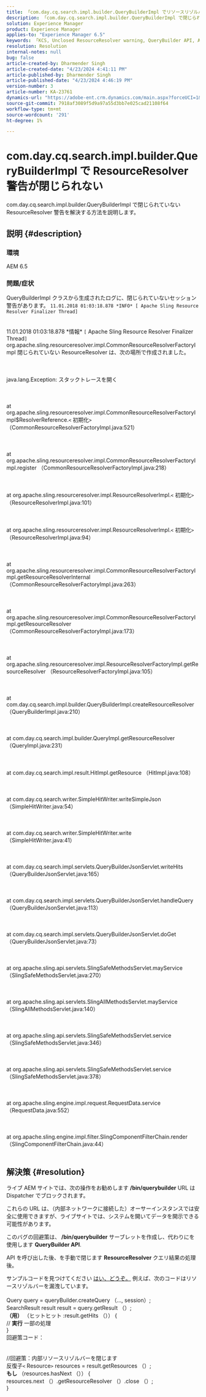 ```yaml
---
title: 「com.day.cq.search.impl.builder.QueryBuilderImpl でリソースリゾルバーが閉じられない警告」
description: 「com.day.cq.search.impl.builder.QueryBuilderImpl で閉じられていない ResourceResolver 警告を解決する方法を説明します。」
solution: Experience Manager
product: Experience Manager
applies-to: "Experience Manager 6.5"
keywords: 「KCS, Unclosed ResourceResolver warning, QueryBuilder API, AEM 6.5, Adobe Experience Manager 6.5, Troubleshooting, com.day.cq.search.impl.builder.QueryBuilderImpl」
resolution: Resolution
internal-notes: null
bug: false
article-created-by: Dharmender Singh
article-created-date: "4/23/2024 4:41:11 PM"
article-published-by: Dharmender Singh
article-published-date: "4/23/2024 4:46:19 PM"
version-number: 3
article-number: KA-23761
dynamics-url: "https://adobe-ent.crm.dynamics.com/main.aspx?forceUCI=1&pagetype=entityrecord&etn=knowledgearticle&id=a4979244-9001-ef11-a1fd-6045bd026dc7"
source-git-commit: 7918af3089f5d9a97a55d3bb7e025cad21108f64
workflow-type: tm+mt
source-wordcount: '291'
ht-degree: 1%

---
```


# com.day.cq.search.impl.builder.QueryBuilderImpl で ResourceResolver 警告が閉じられない


com.day.cq.search.impl.builder.QueryBuilderImpl で閉じられていない ResourceResolver 警告を解決する方法を説明します。

## 説明 {#description}


### 環境

AEM 6.5

### 問題/症状

QueryBuilderImpl クラスから生成されたログに、閉じられていないセッション警告があります。 `11.01.2018 01:03:18.878 *INFO* [ Apache Sling Resource Resolver Finalizer Thread]`
<br><br><br>11.01.2018 01:03:18.878 \*情報\* `[` Apache Sling Resource Resolver Finalizer Thread`]`  org.apache.sling.resourceresolver.impl.CommonResourceResolverFactoryImpl 閉じられていない ResourceResolver は、次の場所で作成されました。 <br><br><br><br>java.lang.Exception: スタックトレースを開く<br><br><br><br>at org.apache.sling.resourceresolver.impl.CommonResourceResolverFactoryImpl$ResolverReference.`<` 初期化`>` （CommonResourceResolverFactoryImpl.java:521）<br><br><br><br>at org.apache.sling.resourceresolver.impl.CommonResourceResolverFactoryImpl.register （CommonResourceResolverFactoryImpl.java:218）<br><br><br><br>at org.apache.sling.resourceresolver.impl.ResourceResolverImpl.`<` 初期化`>` （ResourceResolverImpl.java:101）<br><br><br><br>at org.apache.sling.resourceresolver.impl.ResourceResolverImpl.`<` 初期化`>` （ResourceResolverImpl.java:94）<br><br><br><br>at org.apache.sling.resourceresolver.impl.CommonResourceResolverFactoryImpl.getResourceResolverInternal （CommonResourceResolverFactoryImpl.java:263）<br><br><br><br>at org.apache.sling.resourceresolver.impl.CommonResourceResolverFactoryImpl.getResourceResolver （CommonResourceResolverFactoryImpl.java:173）<br><br><br><br>at org.apache.sling.resourceresolver.impl.ResourceResolverFactoryImpl.getResourceResolver （ResourceResolverFactoryImpl.java:105）<br><br><br><br>at com.day.cq.search.impl.builder.QueryBuilderImpl.createResourceResolver （QueryBuilderImpl.java:210）<br><br><br><br>at com.day.cq.search.impl.builder.QueryImpl.getResourceResolver （QueryImpl.java:231）<br><br><br><br>at com.day.cq.search.impl.result.HitImpl.getResource （HitImpl.java:108）<br><br><br><br>at com.day.cq.search.writer.SimpleHitWriter.writeSimpleJson （SimpleHitWriter.java:54）<br><br><br><br>at com.day.cq.search.writer.SimpleHitWriter.write （SimpleHitWriter.java:41）<br><br><br><br>at com.day.cq.search.impl.servlets.QueryBuilderJsonServlet.writeHits （QueryBuilderJsonServlet.java:165）<br><br><br><br>at com.day.cq.search.impl.servlets.QueryBuilderJsonServlet.handleQuery （QueryBuilderJsonServlet.java:113）<br><br><br><br>at com.day.cq.search.impl.servlets.QueryBuilderJsonServlet.doGet （QueryBuilderJsonServlet.java:73）<br><br><br><br>at org.apache.sling.api.servlets.SlingSafeMethodsServlet.mayService （SlingSafeMethodsServlet.java:270）<br><br><br><br>at org.apache.sling.api.servlets.SlingAllMethodsServlet.mayService （SlingAllMethodsServlet.java:140）<br><br><br><br>at org.apache.sling.api.servlets.SlingSafeMethodsServlet.service （SlingSafeMethodsServlet.java:346）<br><br><br><br>at org.apache.sling.api.servlets.SlingSafeMethodsServlet.service （SlingSafeMethodsServlet.java:378）<br><br><br><br>at org.apache.sling.engine.impl.request.RequestData.service （RequestData.java:552）<br><br><br><br>at org.apache.sling.engine.impl.filter.SlingComponentFilterChain.render （SlingComponentFilterChain.java:44）<br><br>

## 解決策 {#resolution}


ライブ AEM サイトでは、次の操作をお勧めします <b>/bin/querybuilder</b> URL は Dispatcher でブロックされます。

これらの URL は、（内部ネットワークに接続した）オーサーインスタンスでは安全に使用できますが、ライブサイトでは、システムを開いてデータを開示できる可能性があります。

このバグの回避策は、<b> /bin/querybuilder</b> サーブレットを作成し、代わりにを使用します <b>QueryBuilder API</b>.

API を呼び出した後、を手動で閉じます <b>ResourceResolver </b>クエリ結果の処理後。

サンプルコードを見つけてください [はい、どうぞ。](https://github.com/search?q=repo%3AAdobe-Consulting-Services%2Facs-aem-samples%20SampleQueryBuilder&amp;amp;type=code) 例えば、次のコードはリソースリゾルバーを漏洩しています。
<br> <br>Query query = queryBuilder.createQuery （..., session）;<br>SearchResult result result = query.getResult （）;<br><b>（用）</b> （ヒットヒット :result.getHits （）） {<br>// <b>実行</b> 一部の処理<br>}<br>
回避策コード：
<br> <br> <br>//回避策：内部リソースリゾルバーを閉じます<br>反復子`<` Resource`>`  resources = result.getResources （）;<br><b>もし</b> （resources.hasNext （）） {<br>resources.next （）.getResourceResolver （）.close （）;<br>}
